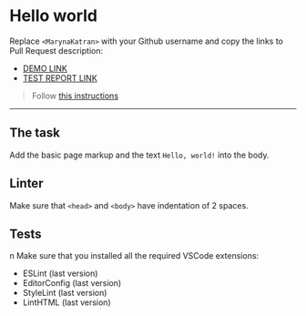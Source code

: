 # Hello world

Replace `<MarynaKatran>` with your Github username and copy the links to Pull Request description:
- [DEMO LINK](https://<MarynaKatran>.github.io/layout_hello-world/)
- [TEST REPORT LINK](https://<MarynaKatran>.github.io/layout_hello-world/report/html_report/)

> Follow [this instructions](https://mate-academy.github.io/layout_task-guideline/#how-to-solve-the-layout-tasks-on-github)
___

## The task

Add the basic page markup and the text `Hello, world!` into the body.

## Linter

Make sure that `<head>` and `<body>` have indentation of 2 spaces.

## Tests
n
Make sure that you installed all the required VSCode extensions:

- ESLint (last version)
- EditorConfig (last version)
- StyleLint (last version)
- LintHTML (last version)
